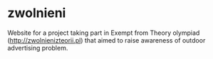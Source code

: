 zwolnieni
=========

Website for a project taking part in Exempt from Theory olympiad (http://zwolnienizteorii.pl) that aimed to
raise awareness of outdoor advertising problem.
